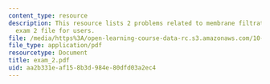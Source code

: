 ```yaml
---
content_type: resource
description: This resource lists 2 problems related to membrane filtration and is
  exam 2 file for users.
file: /media/https%3A/open-learning-course-data-rc.s3.amazonaws.com/10-445-separation-processes-for-biochemical-products-summer-2005/aa2b331eaf158b3d984e80dfd03a2ec4_exam_2.pdf
file_type: application/pdf
resourcetype: Document
title: exam_2.pdf
uid: aa2b331e-af15-8b3d-984e-80dfd03a2ec4
---
```

